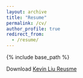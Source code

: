 ```yaml
---
layout: archive
title: "Resume"
permalink: /cv/
author_profile: true
redirect_from:
  - /resume/
---
```


{% include base_path %}

Download [Kevin Liu Reusme](files/Kevin_Liu_Resume.pdf)
